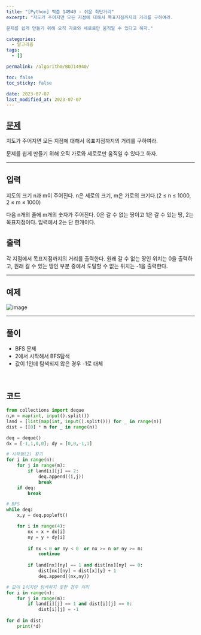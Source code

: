 ```yaml
---
title: "[Python] 백준 14940 - 쉬운 최단거리"
excerpt: "지도가 주어지면 모든 지점에 대해서 목표지점까지의 거리를 구하여라.

문제를 쉽게 만들기 위해 오직 가로와 세로로만 움직일 수 있다고 하자."

categories:
  - 알고리즘
tags:
  - []

permalink: /algorithm/BOJ14940/

toc: false
toc_sticky: false

date: 2023-07-07
last_modified_at: 2023-07-07
---
```


## [문제](https://www.acmicpc.net/problem/14940)

지도가 주어지면 모든 지점에 대해서 목표지점까지의 거리를 구하여라.

문제를 쉽게 만들기 위해 오직 가로와 세로로만 움직일 수 있다고 하자.

***

## 입력
지도의 크기 n과 m이 주어진다. n은 세로의 크기, m은 가로의 크기다.(2 ≤ n ≤ 1000, 2 ≤ m ≤ 1000)

다음 n개의 줄에 m개의 숫자가 주어진다. 0은 갈 수 없는 땅이고 1은 갈 수 있는 땅, 2는 목표지점이다. 입력에서 2는 단 한개이다.

## 출력
각 지점에서 목표지점까지의 거리를 출력한다. 원래 갈 수 없는 땅인 위치는 0을 출력하고, 원래 갈 수 있는 땅인 부분 중에서 도달할 수 없는 위치는 -1을 출력한다.

***

## 예제
![image](https://github.com/JS042/cs231n/assets/84077022/832b077a-8d7d-4a5b-ade7-f0e5089b6b9d)

***

## 풀이
- BFS 문제
- 2에서 시작해서 BFS탐색
- 값이 1인데 탐색되지 않은 경우 -1로 대체

<br/>

## 코드

```python
from collections import deque
n,m = map(int, input().split())
land = [list(map(int, input().split())) for _ in range(n)]
dist = [[0] * m for _ in range(n)]

deq = deque()
dx = [-1,1,0,0]; dy = [0,0,-1,1]

# 시작점(2) 찾기
for i in range(n):
    for j in range(m):
        if land[i][j] == 2:
            deq.append((i,j))
            break
    if deq:
        break

# BFS   
while deq:
    x,y = deq.popleft()

    for i in range(4):
        nx = x + dx[i]
        ny = y + dy[i]
        
        if nx < 0 or ny < 0  or nx >= n or ny >= m:
            continue
            
        if land[nx][ny] == 1 and dist[nx][ny] == 0:
            dist[nx][ny] = dist[x][y] + 1
            deq.append((nx,ny))

# 값이 1이지만 탐색하지 못한 경우 처리
for i in range(n):
    for j in range(m):
        if land[i][j] == 1 and dist[i][j] == 0:
            dist[i][j] = -1
            
for d in dist:
    print(*d)
```